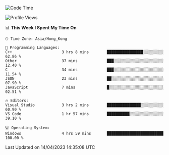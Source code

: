 <!--START_SECTION:waka-->
![Code Time](http://img.shields.io/badge/Code%20Time-50%20hrs%2037%20mins-blue)

![Profile Views](http://img.shields.io/badge/Profile%20Views-1-blue)

📊 **This Week I Spent My Time On** 

```text
🕑︎ Time Zone: Asia/Hong_Kong

💬 Programming Languages: 
C++                      3 hrs 8 mins        ████████████████░░░░░░░░░   62.86 % 
Other                    37 mins             ███░░░░░░░░░░░░░░░░░░░░░░   12.40 % 
C                        34 mins             ███░░░░░░░░░░░░░░░░░░░░░░   11.54 % 
JSON                     23 mins             ██░░░░░░░░░░░░░░░░░░░░░░░   07.90 % 
JavaScript               7 mins              █░░░░░░░░░░░░░░░░░░░░░░░░   02.51 % 

🔥 Editors: 
Visual Studio            3 hrs 2 mins        ███████████████░░░░░░░░░░   60.90 % 
VS Code                  1 hr 57 mins        ██████████░░░░░░░░░░░░░░░   39.10 % 

💻 Operating System: 
Windows                  4 hrs 59 mins       █████████████████████████   100.00 % 
```


 Last Updated on 14/04/2023 14:35:08 UTC
<!--END_SECTION:waka-->
